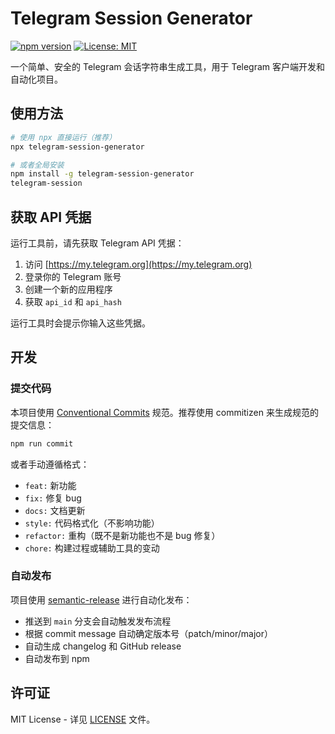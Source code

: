 # Telegram Session Generator

[![npm version](https://badge.fury.io/js/telegram-session-generator.svg)](https://badge.fury.io/js/telegram-session-generator)
[![License: MIT](https://img.shields.io/badge/License-MIT-yellow.svg)](https://opensource.org/licenses/MIT)

一个简单、安全的 Telegram 会话字符串生成工具，用于 Telegram 客户端开发和自动化项目。

## 使用方法

```bash
# 使用 npx 直接运行（推荐）
npx telegram-session-generator

# 或者全局安装
npm install -g telegram-session-generator
telegram-session
```

## 获取 API 凭据

运行工具前，请先获取 Telegram API 凭据：

1. 访问 [https://my.telegram.org](https://my.telegram.org)
2. 登录你的 Telegram 账号
3. 创建一个新的应用程序
4. 获取 `api_id` 和 `api_hash`

运行工具时会提示你输入这些凭据。

## 开发

### 提交代码

本项目使用 [Conventional Commits](https://conventionalcommits.org/) 规范。推荐使用 commitizen 来生成规范的提交信息：

```bash
npm run commit
```

或者手动遵循格式：
- `feat:` 新功能
- `fix:` 修复 bug
- `docs:` 文档更新
- `style:` 代码格式化（不影响功能）
- `refactor:` 重构（既不是新功能也不是 bug 修复）
- `chore:` 构建过程或辅助工具的变动

### 自动发布

项目使用 [semantic-release](https://semantic-release.gitbook.io/) 进行自动化发布：

- 推送到 `main` 分支会自动触发发布流程
- 根据 commit message 自动确定版本号（patch/minor/major）
- 自动生成 changelog 和 GitHub release
- 自动发布到 npm

## 许可证

MIT License - 详见 [LICENSE](LICENSE) 文件。
